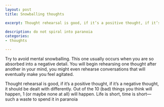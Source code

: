 ```yaml
---
layout: post
title: Snowballing thoughts

excerpt: Thought rehearsal is good, if it’s a positive thought, if it’s a negative thought, it should be dealt with differently. Out of the 10 (bad) things you think will happen, 1 (or maybe none at all) will happen.  Life is short, time is short&mdash;such a waste to spend it in paranoia

description: do not spiral into paranoia
categories:
- thoughts

---
```


Try to avoid mental snowballing. This one usually occurs when you are so absorbed into a negative detail. You will begin rehearsing one thought after another in your mind, you might even rehearse conversations that will eventually make you feel agitated.

Thought rehearsal is good, if it’s a positive thought, if it’s a negative thought, it should be dealt with differently. Out of the 10 (bad) things you think will happen, 1 (or maybe none at all) will happen.  Life is short, time is short&mdash;such a waste to spend it in paranoia
